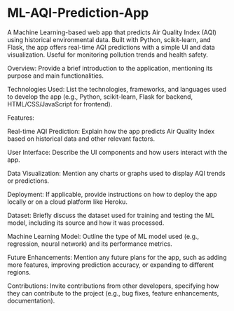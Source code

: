 # ML-AQI-Prediction-App
A Machine Learning-based web app that predicts Air Quality Index (AQI) using historical environmental data. Built with Python, scikit-learn, and Flask, the app offers real-time AQI predictions with a simple UI and data visualization. Useful for monitoring pollution trends and health safety.

Overview: Provide a brief introduction to the application, mentioning its purpose and main functionalities.

Technologies Used: List the technologies, frameworks, and languages used to develop the app (e.g., Python, scikit-learn, Flask for backend, HTML/CSS/JavaScript for frontend).

Features:

Real-time AQI Prediction: Explain how the app predicts Air Quality Index based on historical data and other relevant factors.

User Interface: Describe the UI components and how users interact with the app.

Data Visualization: Mention any charts or graphs used to display AQI trends or predictions.

Deployment: If applicable, provide instructions on how to deploy the app locally or on a cloud platform like Heroku.

Dataset: Briefly discuss the dataset used for training and testing the ML model, including its source and how it was processed.

Machine Learning Model: Outline the type of ML model used (e.g., regression, neural network) and its performance metrics.

Future Enhancements: Mention any future plans for the app, such as adding more features, improving prediction accuracy, or expanding to different regions.

Contributions: Invite contributions from other developers, specifying how they can contribute to the project (e.g., bug fixes, feature enhancements, documentation).
